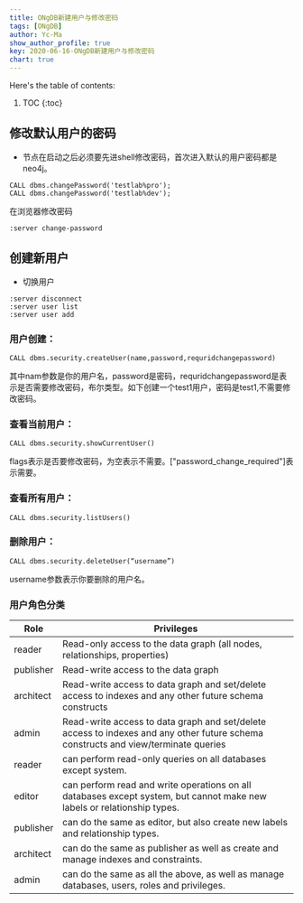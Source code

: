 ```yaml
---
title: ONgDB新建用户与修改密码
tags: [ONgDB]
author: Yc-Ma
show_author_profile: true
key: 2020-06-16-ONgDB新建用户与修改密码
chart: true
---
```


Here's the table of contents:
1. TOC
{:toc}

## 修改默认用户的密码
- 节点在启动之后必须要先进shell修改密码，首次进入默认的用户密码都是neo4j。
```
CALL dbms.changePassword('testlab%pro');
CALL dbms.changePassword('testlab%dev');
```
在浏览器修改密码
```
:server change-password
```

## 创建新用户
- 切换用户
```
:server disconnect
:server user list
:server user add
```
### 用户创建：
```
CALL dbms.security.createUser(name,password,requridchangepassword)
```
其中nam参数是你的用户名，password是密码，requridchangepassword是表示是否需要修改密码，布尔类型。如下创建一个test1用户，密码是test1,不需要修改密码。
### 查看当前用户：
```
CALL dbms.security.showCurrentUser()
```
flags表示是否要修改密码，为空表示不需要。["password_change_required"]表示需要。
### 查看所有用户：
```
CALL dbms.security.listUsers()
```
### 删除用户：
```
CALL dbms.security.deleteUser(“username”)
```
username参数表示你要删除的用户名。

### 用户角色分类
|Role|Privileges|
|---|---|
|reader	|Read-only access to the data graph (all nodes, relationships, properties)|
|publisher	|Read-write access to the data graph|
|architect	|Read-write access to data graph and set/delete access to indexes and any other future schema constructs|
|admin	|Read-write access to data graph and set/delete access to indexes and any other future schema constructs and view/terminate queries|
|reader | can perform read-only queries on all databases except system.|
|editor | can perform read and write operations on all databases except system, but cannot make new labels or relationship types.|
|publisher | can do the same as editor, but also create new labels and relationship types.|
|architect | can do the same as publisher as well as create and manage indexes and constraints.|
|admin | can do the same as all the above, as well as manage databases, users, roles and privileges.|

